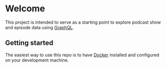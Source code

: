 # Welcome

This project is intended to serve as a starting point to explore podcast show and episode data using [GraphQL](https://graphql.org).

## Getting started

The easiest way to use this repo is to have [Docker](https://www.docker.com) installed and configured on your development machine.
